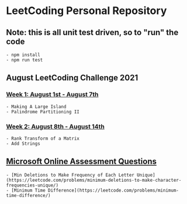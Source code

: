 # LeetCoding Personal Repository

## Note: this is all unit test driven, so to "run" the code
    - npm install
    - npm run test

## August LeetCoding Challenge 2021
### [Week 1: August 1st - August 7th](https://leetcode.com/explore/challenge/card/august-leetcoding-challenge-2021/613/week-1-august-1st-august-7th])
    - Making A Large Island
    - Palindrome Partitioning II
### [Week 2: August 8th - August 14th](https://leetcode.com/explore/challenge/card/august-leetcoding-challenge-2021/614/week-2-august-8th-august-14th/)
    - Rank Transform of a Matrix
    - Add Strings

## [Microsoft Online Assessment Questions](https://leetcode.com/discuss/interview-question/398023/Microsoft-Online-Assessment-Questions)
    - [Min Deletions to Make Frequency of Each Letter Unique](https://leetcode.com/problems/minimum-deletions-to-make-character-frequencies-unique/)
    - [Minimum Time Difference](https://leetcode.com/problems/minimum-time-difference/)
